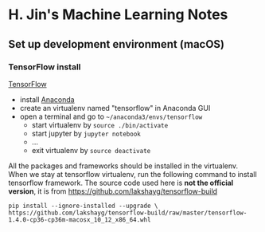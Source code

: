 H. Jin's Machine Learning Notes
===
## Set up development environment (macOS)

### TensorFlow install
[TensorFlow](https://www.tensorflow.org/install/install_mac)
* install [Anaconda](https://anaconda.org/)
* create an virtualenv named "tensorflow" in Anaconda GUI
* open a terminal and go to `~/anaconda3/envs/tensorflow`
    + start virtualenv by `source ./bin/activate`
    + start jupyter by `jupyter notebook`
    + ...
    + exit virtualenv by `source deactivate`


All the packages and frameworks should be installed in the virtualenv. When we stay at tensorflow virtualenv, run the following command to install tensorflow framework. The source code used here is **not the official version**, it is from https://github.com/lakshayg/tensorflow-build

    pip install --ignore-installed --upgrade \ https://github.com/lakshayg/tensorflow-build/raw/master/tensorflow-1.4.0-cp36-cp36m-macosx_10_12_x86_64.whl
